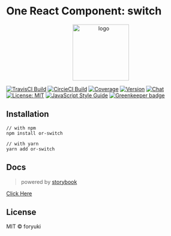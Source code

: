 # One React Component: switch


<p align="center"><img width="150" src="https://cdn.rawgit.com/one-react/assets/2a4f10b4/logo%402x.png" alt="logo"></p>

[![TravisCI Build](https://img.shields.io/travis/one-react/switch.svg)](https://travis-ci.org/one-react/switch)
[![CircieCI Build](https://img.shields.io/circleci/project/github/one-react/switch.svg)](https://circleci.com/gh/one-react/switch)
[![Coverage](https://img.shields.io/codecov/c/github/one-react/switch.svg)](https://codecov.io/gh/one-react/switch) 
[![Version](https://img.shields.io/npm/v/or-switch.svg)](https://www.npmjs.com/package/or-switch)
[![Chat](https://img.shields.io/gitter/room/one-react-org/Lobby.svg)](https://gitter.im/one-react-org/Lobby)
[![License: MIT](https://img.shields.io/badge/License-MIT-brightgreen.svg)](https://opensource.org/licenses/MIT)
[![JavaScript Style Guide](https://img.shields.io/badge/code_style-standard-brightgreen.svg)](https://standardjs.com)
[![Greenkeeper badge](https://badges.greenkeeper.io/one-react/switch.svg)](https://greenkeeper.io/) 

## Installation
```
// with npm
npm install or-switch

// with yarn
yarn add or-switch
```

## Docs
> powered by [storybook](https://storybook.js.org/)

[Click Here](https://one-react.github.io/switch)

## License

MIT &copy; foryuki
